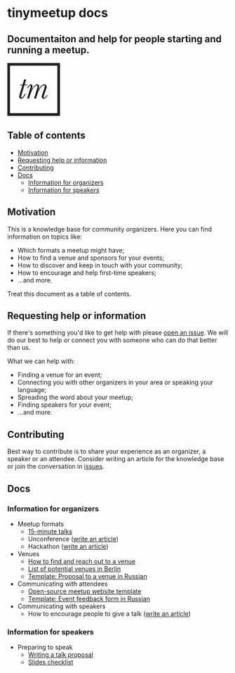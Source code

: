 # tinymeetup docs
## Documentaiton and help for people starting and running a meetup.

![tinymeetup logo](./images/tinymeetup-logo-120w.png)

## Table of contents

<!-- START doctoc generated TOC please keep comment here to allow auto update -->
<!-- DON'T EDIT THIS SECTION, INSTEAD RE-RUN doctoc TO UPDATE -->


- [Motivation](#motivation)
- [Requesting help or information](#requesting-help-or-information)
- [Contributing](#contributing)
- [Docs](#docs)
  - [Information for organizers](#information-for-organizers)
  - [Information for speakers](#information-for-speakers)

<!-- END doctoc generated TOC please keep comment here to allow auto update -->

## Motivation

This is a knowledge base for community organizers. Here you can find
information on topics like:

* Which formats a meetup might have;
* How to find a venue and sponsors for your events;
* How to discover and keep in touch with your community;
* How to encourage and help first-time speakers;
* …and more.

Treat this document as a table of contents.

## Requesting help or information

If there's something you'd like to get help with please [open an
issue](https://github.com/tinymeetup/tinymeetup-docs/issues/new).
We will do our best to help or connect you with someone who can do that
better than us.

What we can help with:

* Finding a venue for an event;
* Connecting you with other organizers in your area or speaking your
  language;
* Spreading the word about your meetup;
* Finding speakers for your event;
* …and more.

## Contributing

Best way to contribute is to share your experience as an organizer, a
speaker or an attendee. Consider writing an article for the knowledge base
or join the conversation in
[issues](https://github.com/tinymeetup/tinymeetup-docs/issues).

## Docs

### Information for organizers

* Meetup formats
    * [15-minute talks](./formats/15-minute-talks.md)
    * Unconference
      ([write an article](https://github.com/tinymeetup/tinymeetup-docs/new/master/formats))
    * Hackathon
      ([write an article](https://github.com/tinymeetup/tinymeetup-docs/new/master/formats))
* Venues
    * [How to find and reach out to a venue](./venues/how-to-find-venue.md)
    * [List of potential venues in Berlin](./venues/venues-in-berlin.md)
    * [Template: Proposal to a venue in
      Russian](./venues/venue-proposal-ru.md)
* Communicating with attendees
    * [Open-source meetup website
      template](https://github.com/tinymeetup/tinymeetup-web)
    * [Template: Event feedback form in
      Russian](https://docs.google.com/forms/d/e/1FAIpQLSffilekMFS4JHnmN1ja2Qz1MYnGVtZ8LcBJMu08BNnVtouwDA/viewform?c=0&w=1)
* Communicating with speakers
    * How to encourage people to give a talk ([write an article](https://github.com/tinymeetup/tinymeetup-docs/new/master/comms-speakers))


### Information for speakers

* Preparing to speak
    * [Writing a talk proposal](./speakers-prep/talk-proposal.md)
    * [Slides checklist](./speakers-prep/slides-checklist.md)
